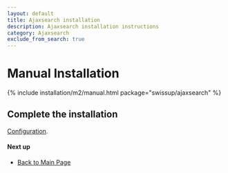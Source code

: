 ```yaml
---
layout: default
title: Ajaxsearch installation
description: Ajaxsearch installation instructions
category: Ajaxsearch
exclude_from_search: true
---
```


# Manual Installation

{% include installation/m2/manual.html package="swissup/ajaxsearch" %}

## Complete the installation

[Configuration](/m2/extensions/ajaxsearch/configuration/).

#### Next up

 -  [Back to Main Page](../../)